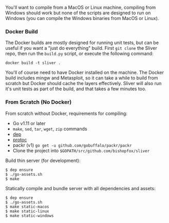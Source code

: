 You'll want to compile from a MacOS or Linux machine, compiling from Windows should work but none of the scripts are designed to run on Windows (you can compile the Windows binaries from MacOS or Linux).

### Docker Build
The Docker builds are mostly designed for running unit tests, but can be useful if you want a "just do everything" build. First `git clone` the Sliver repo, then run the `build.py` script, or execute the following command: 

```
docker build -t sliver .
```

You'll of course need to have Docker installed on the machine. The Docker build includes mingw and Metasploit, so it can take a while to build from scratch but Docker should cache the layers effectively. Sliver will also run it's unit tests as part of the build, and that takes a few minutes too.

### From Scratch (No Docker)
From scratch without Docker, requirements for compiling:

* Go v1.11 or later
* `make`, `sed`, `tar`, `wget`, `zip` commands
* [dep](https://golang.github.io/dep/)
* [protoc](https://github.com/golang/protobuf)
* packr (v1) `go get -u github.com/gobuffalo/packr/packr`
* Clone the project into `$GOPATH/src/github.com/bishopfox/sliver`

Build thin server (for development):

```
$ dep ensure
$ ./go-assets.sh
$ make
```

Statically compile and bundle server with all dependencies and assets:

```
$ dep ensure
$ ./go-assets.sh
$ make static-macos
$ make static-linux
$ make static-windows
```
